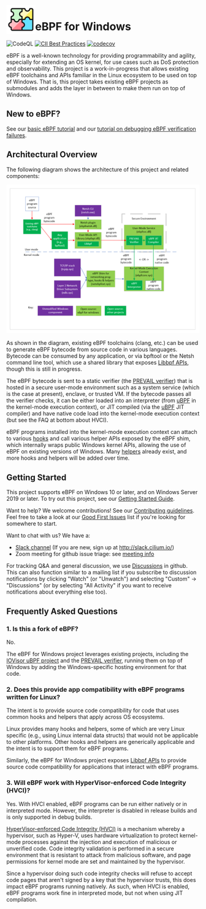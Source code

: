 <img src="docs/eBPF%20logo%20png%20800px.png" width=75 height=75 align=left />

# eBPF for Windows

![CodeQL](https://github.com/microsoft/ebpf-for-windows/workflows/CI/CD/badge.svg?branch=main&event=schedule)
[![CII Best Practices](https://bestpractices.coreinfrastructure.org/projects/5742/badge)](https://bestpractices.coreinfrastructure.org/projects/5742)
[![codecov](https://codecov.io/gh/microsoft/ebpf-for-windows/branch/main/graph/badge.svg?token=TXa0UAMvYf)](https://codecov.io/gh/microsoft/ebpf-for-windows)

eBPF is a well-known technology for providing programmability and agility, especially for extending an
OS kernel, for use cases such as DoS protection and observability. This project is a work-in-progress that
allows existing eBPF
toolchains and APIs familiar in the Linux ecosystem to be used on top of Windows.  That is, this project
takes existing eBPF projects as submodules and adds the layer in between to make them run on top of Windows.

## New to eBPF?

See our [basic eBPF tutorial](docs/tutorial.md) and our
[tutorial on debugging eBPF verification failures](docs/debugging.md).

## Architectural Overview

The following diagram shows the architecture of this project and related components:

![Architectural Overview](docs/ArchitectureDiagram.png)

As shown in the diagram, existing eBPF toolchains (clang, etc.) can be used to generate eBPF bytecode from
source code in various languages.  Bytecode can be consumed by any application, or via bpftool or the Netsh command line tool, which use a shared library
that exposes [Libbpf APIs](https://github.com/libbpf/libbpf),
though this is still in progress.

The eBPF bytecode is sent to a static verifier (the [PREVAIL verifier](https://github.com/vbpf/ebpf-verifier))
that is hosted in a secure user-mode environment such as a system service (which is the case at present),
enclave, or trusted VM.
If the bytecode passes all the verifier checks, it can be either loaded into
an interpreter (from [uBPF](https://github.com/iovisor/ubpf) in the kernel-mode execution context), or
JIT compiled (via the [uBPF](https://github.com/iovisor/ubpf) JIT compiler) and have native code load
into the kernel-mode execution context (but see the FAQ at bottom about HVCI).

eBPF programs installed into the kernel-mode execution context can attach to various
[hooks](https://microsoft.github.io/ebpf-for-windows/ebpf__structs_8h.html#a0f8242763b15ec665eaa47c6add861a0)
and call various helper APIs exposed by the eBPF shim,
which internally wraps public Windows kernel APIs, allowing the use of eBPF on existing versions of Windows.
Many [helpers](https://microsoft.github.io/ebpf-for-windows/bpf__helper__defs_8h.html)
already exist, and more hooks and helpers will be added over time.

## Getting Started

This project supports eBPF on Windows 10 or later, and on Windows Server 2019 or later.
To try out this project, see our [Getting Started Guide](docs/GettingStarted.md).

Want to help?  We welcome contributions!  See our [Contributing guidelines](CONTRIBUTING.md).
Feel free to take a look at our [Good First Issues](https://github.com/microsoft/ebpf-for-windows/labels/good%20first%20issue)
list if you're looking for somewhere to start.

Want to chat with us?  We have a:
* [Slack channel](https://cilium.slack.com/messages/ebpf-for-windows) (If you are new, sign up at http://slack.cilium.io/)
* Zoom meeting for github issue triage: see [meeting info](https://github.com/microsoft/ebpf-for-windows/discussions/427)

For tracking Q&A and general discussion, we use [Discussions](https://github.com/microsoft/ebpf-for-windows/discussions)
in github.  This can also function similar to a mailing list if you subscribe to discussion notifications by
clicking "Watch" (or "Unwatch") and selecting "Custom" -> "Discussions" (or by selecting "All Activity" if
you want to receive notifications about everything else too).

## Frequently Asked Questions

### 1. Is this a fork of eBPF?

No.

The eBPF for Windows project leverages existing projects, including
the [IOVisor uBPF project](https://github.com/iovisor/ubpf) and
the [PREVAIL verifier](https://github.com/vbpf/ebpf-verifier),
running them on top of Windows by adding the Windows-specific hosting environment for that code.

### 2. Does this provide app compatibility with eBPF programs written for Linux?

The intent is to provide source code compatibility for code that uses common
hooks and helpers that apply across OS ecosystems.

Linux provides many hooks and helpers, some of which are very Linux specific (e.g., using
Linux internal data structs) that would not be applicable to other platforms.
Other hooks and helpers are generically applicable and the intent is to support them for eBPF
programs.

Similarly, the eBPF for Windows project exposes [Libbpf APIs](https://github.com/libbpf/libbpf)
to provide source code compatibility for applications that interact with eBPF programs.

### 3. Will eBPF work with HyperVisor-enforced Code Integrity (HVCI)?

Yes. With HVCI enabled, eBPF programs can be run either natively or in interpreted mode.  However, the interpreter is disabled in release builds and is only supported in debug builds.

[HyperVisor-enforced Code Integrity (HVCI)](https://techcommunity.microsoft.com/t5/windows-insider-program/virtualization-based-security-vbs-and-hypervisor-enforced-code/m-p/240571)
is a mechanism
whereby a hypervisor, such as Hyper-V, uses hardware virtualization to protect kernel-mode processes against
the injection and execution of malicious or unverified code. Code integrity validation is performed in a secure
environment that is resistant to attack from malicious software, and page permissions for kernel mode are set and
maintained by the hypervisor.

Since a hypervisor doing such code integrity checks will refuse to accept code pages that aren't signed by
a key that the hypervisor trusts, this does impact eBPF programs running natively.  As such, when HVCI
is enabled, eBPF programs work fine in interpreted mode, but not when using JIT compilation.
